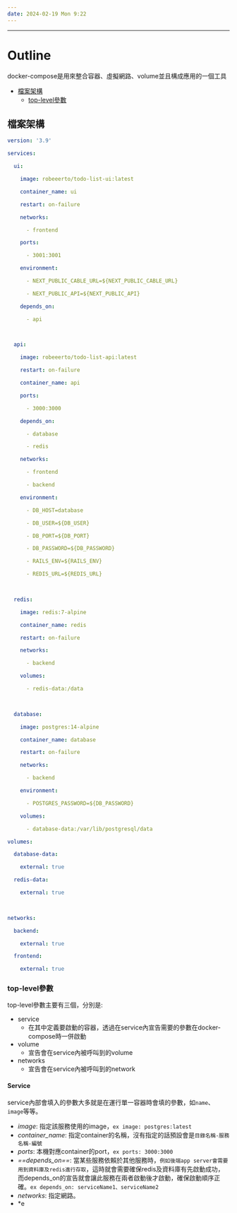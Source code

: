 ```yaml
---
date: 2024-02-19 Mon 9:22
---
```

---

# Outline

docker-compose是用來整合容器、虛擬網路、volume並且構成應用的一個工具

+ [檔案架構](##檔案架構)
	+ [top-level參數](###top-level參數)

## 檔案架構
```yml
version: '3.9'

services:

  ui:

    image: robeeerto/todo-list-ui:latest

    container_name: ui

    restart: on-failure

    networks:

      - frontend

    ports:

      - 3001:3001

    environment:

      - NEXT_PUBLIC_CABLE_URL=${NEXT_PUBLIC_CABLE_URL}

      - NEXT_PUBLIC_API=${NEXT_PUBLIC_API}

    depends_on:

      - api

  

  api:

    image: robeeerto/todo-list-api:latest

    restart: on-failure

    container_name: api

    ports:

      - 3000:3000

    depends_on:

      - database

      - redis

    networks:

      - frontend

      - backend

    environment:

      - DB_HOST=database

      - DB_USER=${DB_USER}

      - DB_PORT=${DB_PORT}

      - DB_PASSWORD=${DB_PASSWORD}

      - RAILS_ENV=${RAILS_ENV}

      - REDIS_URL=${REDIS_URL}

  

  redis:

    image: redis:7-alpine

    container_name: redis

    restart: on-failure

    networks:

      - backend

    volumes:

      - redis-data:/data

  

  database:

    image: postgres:14-alpine

    container_name: database

    restart: on-failure

    networks:

      - backend

    environment:

      - POSTGRES_PASSWORD=${DB_PASSWORD}

    volumes:

      - database-data:/var/lib/postgresql/data

volumes:

  database-data:

    external: true

  redis-data:

    external: true

  

networks:

  backend:

    external: true

  frontend:

    external: true

```

### top-level參數

top-level參數主要有三個，分別是:
+ service
	+ 在其中定義要啟動的容器，透過在service內宣告需要的參數在docker-compose時一併啟動
+ volume
	+ 宣告會在service內被呼叫到的volume
+ networks
	+ 宣告會在service內被呼叫到的network

#### Service

service內部會填入的參數大多就是在運行單一容器時會填的參數，如`name`、`image`等等。
+ *image*: 指定該服務使用的image，`ex image: postgres:latest`
+ *container_name*: 指定container的名稱，沒有指定的話預設會是`目錄名稱-服務名稱-編號`
+ *ports*: 本機對應container的port，`ex ports: 3000:3000`
+ *==depends_on==*: 當某些服務依賴於其他服務時，`例如後端app server會需要用到資料庫及redis進行存取`，這時就會需要確保redis及資料庫有先啟動成功，而depends_on的宣告就會讓此服務在兩者啟動後才啟動，確保啟動順序正確。`ex depends_on: serviceName1、serviceName2`
+ *networks*: 指定網路。
+ *e